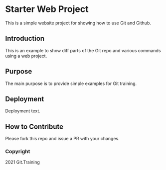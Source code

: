 # Starter Web Project

This is a simple website project for showing how to use Git and Github.

## Introduction

This is an example to show diff parts of the Git repo and various commands using a web project.

## Purpose

The main purpose is to provide simple examples for Git training.

## Deployment

Deployment text.

## How to Contribute

Please fork this repo and issue a PR with your changes.

### Copyright

2021 Git.Training
